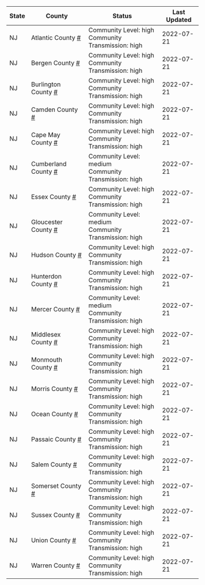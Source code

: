 State | County | Status | Last Updated
--- | --- | --- | --- 
NJ | Atlantic County <a href="#atlantic_county">#</a> | <a name="atlantic_county"></a>Community Level: high<br/>Community Transmission: high | 2022-07-21
NJ | Bergen County <a href="#bergen_county">#</a> | <a name="bergen_county"></a>Community Level: high<br/>Community Transmission: high | 2022-07-21
NJ | Burlington County <a href="#burlington_county">#</a> | <a name="burlington_county"></a>Community Level: high<br/>Community Transmission: high | 2022-07-21
NJ | Camden County <a href="#camden_county">#</a> | <a name="camden_county"></a>Community Level: high<br/>Community Transmission: high | 2022-07-21
NJ | Cape May County <a href="#cape_may_county">#</a> | <a name="cape_may_county"></a>Community Level: high<br/>Community Transmission: high | 2022-07-21
NJ | Cumberland County <a href="#cumberland_county">#</a> | <a name="cumberland_county"></a>Community Level: medium<br/>Community Transmission: high | 2022-07-21
NJ | Essex County <a href="#essex_county">#</a> | <a name="essex_county"></a>Community Level: high<br/>Community Transmission: high | 2022-07-21
NJ | Gloucester County <a href="#gloucester_county">#</a> | <a name="gloucester_county"></a>Community Level: medium<br/>Community Transmission: high | 2022-07-21
NJ | Hudson County <a href="#hudson_county">#</a> | <a name="hudson_county"></a>Community Level: high<br/>Community Transmission: high | 2022-07-21
NJ | Hunterdon County <a href="#hunterdon_county">#</a> | <a name="hunterdon_county"></a>Community Level: high<br/>Community Transmission: high | 2022-07-21
NJ | Mercer County <a href="#mercer_county">#</a> | <a name="mercer_county"></a>Community Level: medium<br/>Community Transmission: high | 2022-07-21
NJ | Middlesex County <a href="#middlesex_county">#</a> | <a name="middlesex_county"></a>Community Level: high<br/>Community Transmission: high | 2022-07-21
NJ | Monmouth County <a href="#monmouth_county">#</a> | <a name="monmouth_county"></a>Community Level: high<br/>Community Transmission: high | 2022-07-21
NJ | Morris County <a href="#morris_county">#</a> | <a name="morris_county"></a>Community Level: high<br/>Community Transmission: high | 2022-07-21
NJ | Ocean County <a href="#ocean_county">#</a> | <a name="ocean_county"></a>Community Level: high<br/>Community Transmission: high | 2022-07-21
NJ | Passaic County <a href="#passaic_county">#</a> | <a name="passaic_county"></a>Community Level: high<br/>Community Transmission: high | 2022-07-21
NJ | Salem County <a href="#salem_county">#</a> | <a name="salem_county"></a>Community Level: high<br/>Community Transmission: high | 2022-07-21
NJ | Somerset County <a href="#somerset_county">#</a> | <a name="somerset_county"></a>Community Level: high<br/>Community Transmission: high | 2022-07-21
NJ | Sussex County <a href="#sussex_county">#</a> | <a name="sussex_county"></a>Community Level: high<br/>Community Transmission: high | 2022-07-21
NJ | Union County <a href="#union_county">#</a> | <a name="union_county"></a>Community Level: high<br/>Community Transmission: high | 2022-07-21
NJ | Warren County <a href="#warren_county">#</a> | <a name="warren_county"></a>Community Level: high<br/>Community Transmission: high | 2022-07-21
